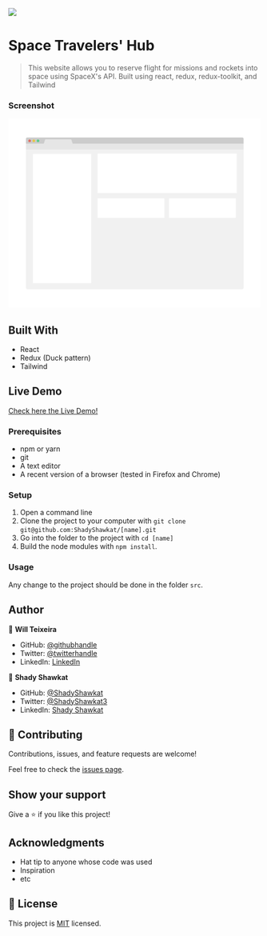 ![](https://img.shields.io/badge/Microverse-blueviolet)

# Space Travelers' Hub

> This website allows you to reserve flight for missions and rockets into space using SpaceX's API. Built using react, redux, redux-toolkit, and Tailwind

### Screenshot
![screenshot](./app_screenshot.png)

## Built With

- React
- Redux (Duck pattern)
- Tailwind

## Live Demo

[Check here the Live Demo!]()

### Prerequisites

- npm or yarn
- git
- A text editor
- A recent version of a browser (tested in Firefox and Chrome)

### Setup

1. Open a command line
2. Clone the project to your computer with `git clone git@github.com:ShadyShawkat/[name].git`
3. Go into the folder to the project with `cd [name]`
4. Build the node modules with `npm install`. 

### Usage

Any change to the project should be done in the folder `src`.

## Author

👤 **Will Teixeira**

- GitHub: [@githubhandle](https://github.com/iwillteixeira)
- Twitter: [@twitterhandle](https://twitter.com/iwillteixeira)
- LinkedIn: [LinkedIn](https://www.linkedin.com/in/juscelinodev/)


👤 **Shady Shawkat**

- GitHub: [@ShadyShawkat](https://github.com/ShadyShawkat)
- Twitter: [@ShadyShawkat3](https://twitter.com/ShadyShawkat3)
- LinkedIn: [Shady Shawkat](https://linkedin.com/in/Shady-Shawkat)

## 🤝 Contributing

Contributions, issues, and feature requests are welcome!

Feel free to check the [issues page](https://github.com/ShadyShawkat/Math-magicians/issues).

## Show your support

Give a ⭐️ if you like this project!

## Acknowledgments

- Hat tip to anyone whose code was used
- Inspiration
- etc

## 📝 License

This project is [MIT](./MIT.md) licensed.
